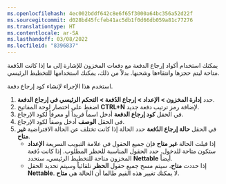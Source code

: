```yaml
---
ms.openlocfilehash: 4ec002bddf642c8e6f65f3000a64bc356a52d22f
ms.sourcegitcommit: d028bd45fcfeb41ac5db1f0d66db059a81c77276
ms.translationtype: HT
ms.contentlocale: ar-SA
ms.lasthandoff: 03/08/2022
ms.locfileid: "8396837"
---
```

يمكنك استخدام أكواد إرجاع الدفعة مع دفعات المخزون للإشارة إلى ما إذا كانت الدُفعة متاحة ليتم حجزها وانتقاءها وشحنها. بدلاً من ذلك، يمكنك استخدامها للتخطيط الرئيسي.

استخدم هذا الإجراء لإنشاء كود إرجاع دفعة. 

1.  حدد **إدارة المخزون > الإعداد > إرجاع الدُفعة > التحكم الرئيسي في إرجاع الدفعة**.
2.  اضغط على اختصار لوحة المفاتيح **CTRL+N** لإضافة رمز ترتيب دفعة جديد.
3.  في الحقل **كود إرجاع الدفعة** أدخل اسماً فريداً أو معرفاً لكود الإرجاع.
4.  في الحقل **الوصف** أدخل وصفاً لكود الإرجاع.
5.  في الحقل **حالة إرجاع الدُفعة** حدد الحالة إذا كانت تختلف عن الحالة الافتراضية **غير متاح**.
    - إذا قبلت الحالة **غير متاح** فإن جميع الحقول في علامة التبويب السريعة **الإعداد** ستكون متاحة للدخول. حدد الحقول المناسبة للحظر المطلوب. إذا كانت دُفعة المخزون متاحة للتخطيط الرئيسي، ستحدد **Nettable** أيضاً.
    - إذا حددت **متاح**، سيتم مسح جميع حقول **الحظر** تلقائياً وسيتم تحديد الحقل **Nettable**. لا يمكنك تغيير هذه القيم طالما أن الحالة هي **متاح**.
